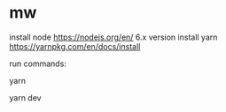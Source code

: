 # mw
install node https://nodejs.org/en/ 6.x version
install yarn https://yarnpkg.com/en/docs/install

run commands:

yarn

yarn dev